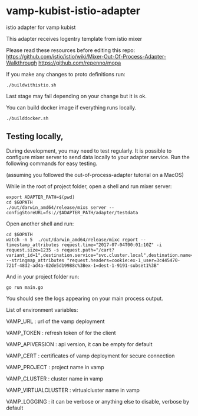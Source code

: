 # vamp-kubist-istio-adapter
istio adapter for vamp kubist

This adapter receives logentry template from istio mixer

Please read these resources before editing this repo:
https://github.com/istio/istio/wiki/Mixer-Out-Of-Process-Adapter-Walkthrough
https://github.com/repenno/mopa


If you make any changes to proto definitions run:

```shell
./buildwithistio.sh
```
Last stage may fail depending on your change but it is ok.

You can build docker image if everything runs locally.

```shell
./builddocker.sh
```

## Testing locally,

During development, you may need to test regularly. It is possible to configure mixer server to send data locally to your adapter service. Run the following commands for easy testing.

(assuming you followed the out-of-process-adapter tutorial on a MacOS)

While in the root of project folder, open a shell and run mixer server:

```shell
export ADAPTER_PATH=$(pwd)
cd $GOPATH
./out/darwin_amd64/release/mixs server --configStoreURL=fs://$ADAPTER_PATH/adapter/testdata
```

Open another shell and run:

```shell
cd $GOPATH
watch -n 5  ./out/darwin_amd64/release/mixc report --timestamp_attributes request.time="2017-07-04T00:01:10Z" -i request.size=1235 -s request.path="/cart?variant_id=1",destination.service="svc.cluster.local",destination.name="experimentedservice" --stringmap_attributes "request.headers=cookie:ex-1_user=3c445470-721f-48d2-ad4a-02de5d19988c%3Bex-1=dest-1-9191-subset1%3B"
```

And in your project folder run:

```shell
go run main.go
```

You should see the logs appearing on your main process output.

List of environment variables:

VAMP_URL : url of the vamp deployment

VAMP_TOKEN : refresh token of for the client

VAMP_APIVERSION : api version, it can be empty for default

VAMP_CERT : certificates of vamp deployment for secure connection

VAMP_PROJECT : project name in vamp

VAMP_CLUSTER : cluster name in vamp

VAMP_VIRTUALCLUSTER : virtualcluster name in vamp

VAMP_LOGGING : it can be verbose or anything else to disable, verbose by default
